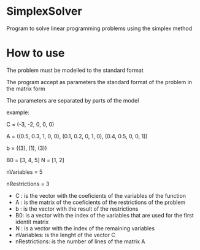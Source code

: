 # SimplexSolver
Program to solve linear programming problems using the simplex method 

# How to use
The problem must be modelled to the standard format

The program accept as parameters the standard format of the problem in the matrix form

The parameters are separated by parts of the model

example:

 C = (-3, -2, 0, 0, 0)

 A = ((0.5, 0.3, 1, 0, 0),
      (0.1, 0.2, 0, 1, 0),
      (0.4, 0.5, 0, 0, 1))

 b = ((3), (1), (3))

 B0 = [3, 4, 5]
 N = [1, 2]

 nVariables = 5
 
 nRestrictions = 3

 - C : is the vector with the coeficients of the variables of the function
 - A : is the matrix of the coeficients of the restrictions of the problem
 - b : is the vector with the result of the restrictions
 - B0: is a vector with the index of the variables that are used for the first identit matrix
 - N : is a vector with the index of the remaining variables
 - nVariables: is the lenght of the vector C
 - nRestrictions: is the number of lines of the matrix A

